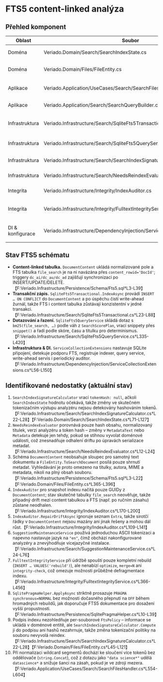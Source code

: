 # FTS5 content-linked analýza

## Přehled komponent
| Oblast | Soubor | Třídy/Metody | Účel |
| --- | --- | --- | --- |
| Doména | Veriado.Domain/Search/SearchIndexState.cs | `SearchIndexState`, `ApplyIndexed`, `MarkStale` | Drží stav indexace na entitě souboru včetně posledních hashů obsahu a analyzéru.【F:Veriado.Domain/Search/SearchIndexState.cs†L1-L129】 |
| Doména | Veriado.Domain/Files/FileEntity.cs | `ToSearchDocument`, `ConfirmIndexed`, `MarkSearchDirty` | Převádí soubor na indexovací dokument a synchronizuje příznaky stárnutí v reakci na změny obsahu či metadat.【F:Veriado.Domain/Files/FileEntity.cs†L365-L451】 |
| Aplikace | Veriado.Application/UseCases/Search/SearchFilesHandler.cs | `Handle`, `BuildQueryExpression`, `NormalizeWildcardSegment` | Parsuje textové dotazy, skládá boolovský strom a generuje `SearchQueryPlan` pro FTS dotaz.【F:Veriado.Application/UseCases/Search/SearchFilesHandler.cs†L14-L604】 |
| Aplikace | Veriado.Application/Search/SearchQueryBuilder.cs | `Build`, `Range`, `FormatToken` | Sestavuje MATCH výraz, aplikuje rozsahové filtry a připravuje BM25 váhy pro dotaz.【F:Veriado.Application/Search/SearchQueryBuilder.cs†L29-L520】 |
| Infrastruktura | Veriado.Infrastructure/Search/SqliteFts5Transactional.cs | `IndexAsync`, `DeleteAsync` | Transakčně upsertuje řádky v `DocumentContent` a tím spouští FTS triggery; zároveň vede write-ahead žurnál.【F:Veriado.Infrastructure/Search/SqliteFts5Transactional.cs†L23-L154】 |
| Infrastruktura | Veriado.Infrastructure/Search/SqliteFts5QueryService.cs | `SearchAsync`, `BuildScoreQuery`, `BuildHitQuery` | Vykonává MATCH dotazy, počítá BM25, mapuje snippety a telemetryzuje latence.【F:Veriado.Infrastructure/Search/SqliteFts5QueryService.cs†L1-L420】 |
| Infrastruktura | Veriado.Infrastructure/Search/SearchIndexSignatureCalculator.cs | `Compute`, `GetAnalyzerVersion` | Určuje podpis analyzéru a normalizovaný titul pro detekci driftu indexu.【F:Veriado.Infrastructure/Search/SearchIndexSignatureCalculator.cs†L12-L90】 |
| Infrastruktura | Veriado.Infrastructure/Search/NeedsReindexEvaluator.cs | `NeedsReindexAsync` | Porovnává uložené hashe se stavem agregátu a rozhoduje o reindexaci.【F:Veriado.Infrastructure/Search/NeedsReindexEvaluator.cs†L1-L24】 |
| Integrita | Veriado.Infrastructure/Integrity/IndexAuditor.cs | `VerifyAsync`, `RepairDriftAsync` | Porovnává doménu s `DocumentContent` a plánuje opravné dávky; běží i na pozadí.【F:Veriado.Infrastructure/Integrity/IndexAuditor.cs†L1-L212】 |
| Integrita | Veriado.Infrastructure/Integrity/FulltextIntegrityService.cs | `RecreateFulltextSchemaAsync`, `RepairAsync` | Spravuje rebuild FTS schématu, WAL checkpointy a vyvolává `INSERT … VALUES('rebuild')`.【F:Veriado.Infrastructure/Integrity/FulltextIntegrityService.cs†L300-L456】 |
| DI & konfigurace | Veriado.Infrastructure/DependencyInjection/ServiceCollectionExtensions.cs | `AddInfrastructureInternal` | Registruje FTS indexer, query service, write-ahead žurnál a telemetrii v DI kontejneru.【F:Veriado.Infrastructure/DependencyInjection/ServiceCollectionExtensions.cs†L56-L150】 |

## Stav FTS5 schématu
- **Content-linked tabulka.** `DocumentContent` ukládá normalizované pole a FTS tabulka `file_search` je na ni navázána přes `content_rowid='DocId'`; triggery `dc_ai/dc_au/dc_ad` zajišťují synchronizaci po INSERT/UPDATE/DELETE.【F:Veriado.Infrastructure/Persistence/Schema/Fts5.sql†L3-L39】
- **Transakční zápis.** `SqliteFts5Transactional.IndexAsync` provádí `INSERT … ON CONFLICT` do `DocumentContent` a po úspěchu čistí write-ahead žurnál, takže FTS i content tabulka zůstávají konzistentní v jedné transakci.【F:Veriado.Infrastructure/Search/SqliteFts5Transactional.cs†L23-L88】
- **Dotazování a řazení.** `SqliteFts5QueryService` skládá dotaz s `bm25(file_search, …)` podle váh z `SearchScorePlan`, vrací snippety přes `snippet()` a řadí podle skóre, času a titulku pro determinismus.【F:Veriado.Infrastructure/Search/SqliteFts5QueryService.cs†L335-L420】
- **Infrastruktura & DI.** `ServiceCollectionExtensions` nastavuje SQLite připojení, detekuje podporu FTS, registruje indexer, query service, write-ahead servis i periodický auditor.【F:Veriado.Infrastructure/DependencyInjection/ServiceCollectionExtensions.cs†L56-L150】

## Identifikované nedostatky (aktuální stav)
1. `SearchIndexSignatureCalculator` vrací `tokenHash: null`, ačkoli `SearchIndexState` hodnotu očekává, takže změny ve skutečném tokenizačním výstupu analyzéru nejsou detekovány hashováním tokenů.【F:Veriado.Infrastructure/Search/SearchIndexSignatureCalculator.cs†L22-L28】【F:Veriado.Domain/Search/SearchIndexState.cs†L71-L127】
2. `NeedsReindexEvaluator` porovnává pouze hash obsahu, normalizovaný titulek, verzi analyzéru a token hash – změny v `MetadataText` nebo `Metadata` detekuje jen tehdy, pokud se stihnou vyvolat doménové události, což znesnadňuje odhalení driftu po úpravách serializace metadat.【F:Veriado.Infrastructure/Search/NeedsReindexEvaluator.cs†L12-L24】
3. Schéma `DocumentContent` neobsahuje sloupec pro samotný text dokumentu a `FileEntity.ToSearchDocument` posílá pouze shrnutí metadat. Vyhledávání je proto omezeno na titulky, autora, MIME a metadata, nikoli na plný obsah souboru.【F:Veriado.Infrastructure/Persistence/Schema/Fts5.sql†L3-L22】【F:Veriado.Domain/Files/FileEntity.cs†L365-L396】
4. `IndexAuditor` pro snapshot indexu načítá pouze GUIDy z `DocumentContent`; stav skutečné tabulky `file_search` neověřuje, takže případný drift mezi content tabulkou a FTS (např. po ručním zásahu) zůstane neodhalen.【F:Veriado.Infrastructure/Integrity/IndexAuditor.cs†L170-L200】
5. `IndexAuditor.RepairDriftAsync` ignoruje seznam `Extra`, takže sirotčí řádky v `DocumentContent` nejsou mazány ani jinak řešeny a mohou dál růst.【F:Veriado.Infrastructure/Integrity/IndexAuditor.cs†L109-L141】
6. `SuggestionMaintenanceService` používá jednoduchou ASCII tokenizaci a napevno nastavuje jazyk na `"en"`, čímž obchází nakonfigurované analyzéry a znevýhodňuje vícejazyčné instalace.【F:Veriado.Infrastructure/Search/SuggestionMaintenanceService.cs†L24-L76】
7. `FulltextIntegrityService` při údržbě spouští pouze kompletní rebuild (`INSERT … VALUES('rebuild')`), ale nenabízí `optimize`, `merge=N` ani `integrity-check`, což omezuje možnosti průběžné defragmentace indexu.【F:Veriado.Infrastructure/Integrity/FulltextIntegrityService.cs†L366-L456】
8. `SqlitePragmaHelper.ApplyAsync` striktně prosazuje `PRAGMA synchronous=NORMAL` bez možnosti dočasného přepnutí na `OFF` během hromadných rebuildů, jak doporučuje FTS5 dokumentace pro dosažení vyšší propustnosti.【F:Veriado.Infrastructure/Persistence/SqlitePragmaHelper.cs†L10-L39】
9. Podpis indexu nezohledňuje per-souborové `FtsPolicy` – informace se ukládá v doménové entitě, ale `SearchIndexSignatureCalculator.Compute` ji do podpisu ani hashů nezahrnuje, takže změna tokenizační politiky na souboru nevyvolá reindex.【F:Veriado.Infrastructure/Search/SearchIndexSignatureCalculator.cs†L22-L28】【F:Veriado.Domain/Files/FileEntity.cs†L45-L121】
10. Při normalizaci wildcard segmentů dochází ke sloučení více tokenů bez oddělovače (`string.Concat`), což z dotazu jako `"data science*"` udělá `datascience*` a snižuje šanci na zásah, pokud je ve zdroji mezera.【F:Veriado.Application/UseCases/Search/SearchFilesHandler.cs†L554-L604】
